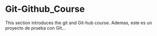 # Git-Github_Course
This section introduces the git and Git-hub course.
Ademas, este es un proyecto de prueba con GIt...
